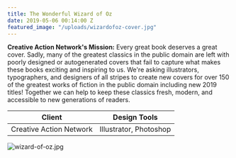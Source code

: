 ```yaml
---
title: The Wonderful Wizard of Oz
date: 2019-05-06 00:14:00 Z
featured_image: "/uploads/wizardofoz-cover.jpg"
---
```


**Creative Action Network's Mission:** Every great book deserves a great cover. Sadly, many of the greatest classics in the public domain are left with poorly designed or autogenerated covers that fail to capture what makes these books exciting and inspiring to us. We're asking illustrators, typographers, and designers of all stripes to create new covers for over 150 of the greatest works of fiction in the public domain including new 2019 titles! Together we can help to keep these classics fresh, modern, and accessible to new generations of readers.

| Client                   | Design Tools            |
|--------------------------|-------------------------|
| Creative Action Network  | Illustrator, Photoshop  |


![wizard-of-oz.jpg](/uploads/wizard-of-oz.jpg)